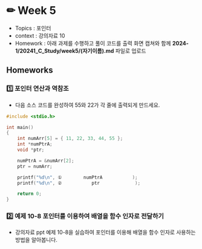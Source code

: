 # ✏ Week 5
- Topics : 포인터
- context : 강의자료 10
- Homework : 아래 과제를 수행하고 풀이 코드를 출력 화면 캡쳐와 함께 **2024-1/20241_C_Study/week5/(자기이름).md** 파일로 업로드

  
## Homeworks
### 1️⃣ 포인터 연산과 역참조

* 다음 소스 코드를 완성하여 55와 22가 각 줄에 출력되게 만드세요.

```c
#include <stdio.h>

int main()
{
    int numArr[5] = { 11, 22, 33, 44, 55 };
    int *numPtrA;
    void *ptr;

    numPtrA = &numArr[2];
    ptr = numArr;

    printf("%d\n", ①        numPtrA           );
    printf("%d\n", ②           ptr             );

    return 0;
}
```


### 2️⃣ 예제 10-8 포인터를 이용하여 배열을 함수 인자로 전달하기

* 강의자료 ppt 예제 10-8을 실습하여 포인터를 이용해 배열을 함수 인자로 사용하는 방법을 알아봅니다.

